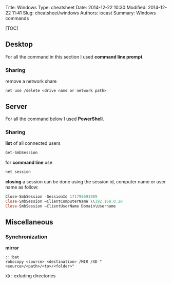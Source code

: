 Title: Windows
Type: cheatsheet
Date: 2014-12-22 10:30
Modified: 2014-12-22 11:41
Slug: cheatsheet/windows
Authors: iocast
Summary: Windows commands



[TOC]

## Desktop

For all the command in this section I used **command line prompt**.

### Sharing

remove a network share

	net use /delete <drive name or network path>


## Server

For all the command below I used **PowerShell**.

### Sharing

**list** of all connected users

```powershell
Get-SmbSession
```

for **command line** use

```powershell
net session
```

**closing** a session can be done using the session id, computer name or user name as follow:

```powershell
Close-SmbSession -SessionId 171798691989
Close-SmbSession –ClientComputerName \\192.168.0.20
Close-SmbSession –ClientUserName Domain\Username
```


## Miscellaneous

### Synchronization

**mirror**

	:::bat
	robocopy <source> <destination> /MIR /XD "<source>/<path>/<to>/<folder>"

`XD`
: exluding directories



